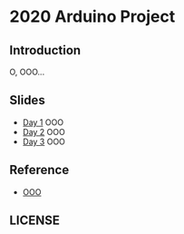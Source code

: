 # 2020 Arduino Project

## Introduction

O, OOO...

## Slides

* [Day 1]("#") OOO
* [Day 2]("#") OOO
* [Day 3]("#") OOO

## Reference

* [OOO]("#")

## LICENSE

